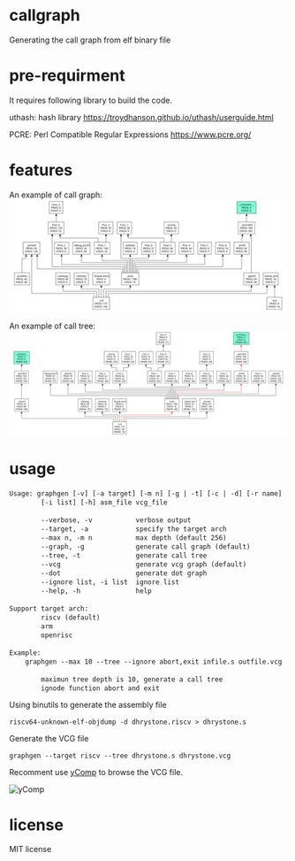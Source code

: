 # callgraph
Generating the call graph from elf binary file

# pre-requirment
It requires following library to build the code.

uthash: hash library
    https://troydhanson.github.io/uthash/userguide.html

PCRE: Perl Compatible Regular Expressions
    https://www.pcre.org/

# features

An example of call graph:<br>
<img src="https://github.com/kuopinghsu/callgraph/blob/master/images/dhrystone-callgraph.svg" alt="Dhrystone Call Graph" width=640>

An example of call tree:<br>
<img src="https://github.com/kuopinghsu/callgraph/blob/master/images/dhrystone-calltree.svg" alt="Dhrystone Call Tree" width=640>

# usage
```
Usage: graphgen [-v] [-a target] [-m n] [-g | -t] [-c | -d] [-r name]
        [-i list] [-h] asm_file vcg_file

        --verbose, -v           verbose output
        --target, -a            specify the target arch
        --max n, -m n           max depth (default 256)
        --graph, -g             generate call graph (default)
        --tree, -t              generate call tree
        --vcg                   generate vcg graph (default)
        --dot                   generate dot graph
        --ignore list, -i list  ignore list
        --help, -h              help

Support target arch:
        riscv (default)
        arm
        openrisc

Example:
    graphgen --max 10 --tree --ignore abort,exit infile.s outfile.vcg

        maximun tree depth is 10, generate a call tree
        ignode function abort and exit
```

Using binutils to generate the assembly file

```
riscv64-unknown-elf-objdump -d dhrystone.riscv > dhrystone.s

```

Generate the VCG file

```
graphgen --target riscv --tree dhrystone.s dhrystone.vcg
```

Recomment use <A Href="https://pp.ipd.kit.edu/firm/yComp.html">yComp</A> to browse the VCG file.<br>

<img src="https://github.com/kuopinghsu/callgraph/blob/master/images/yComp.png" alt="yComp">

# license
MIT license
